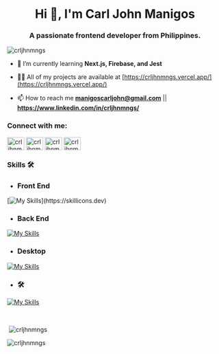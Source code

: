 <h1 align="center">Hi 👋, I'm Carl John Manigos</h1>
<h3 align="center">A passionate frontend developer from Philippines.</h3>

<p align="left"> <img src="https://komarev.com/ghpvc/?username=crljhnmngs&label=Profile%20views&color=0e75b6&style=flat" alt="crljhnmngs" /> </p>

- 🌱 I’m currently learning **Next.js, Firebase, and Jest**

- 👨‍💻 All of my projects are available at [https://crljhnmngs.vercel.app/](https://crljhnmngs.vercel.app/)

- 📫 How to reach me **manigoscarljohn@gmail.com** || **https://www.linkedin.com/in/crljhnmngs/**

<h3 align="left">Connect with me:</h3>
<p align="left">
<a href="https://twitter.com/crljhnmngs" target="blank"><img align="center" src="https://raw.githubusercontent.com/rahuldkjain/github-profile-readme-generator/master/src/images/icons/Social/twitter.svg" alt="crljhnmngs" height="30" width="40" /></a>
<a href="https://linkedin.com/in/crljhnmngs" target="blank"><img align="center" src="https://raw.githubusercontent.com/rahuldkjain/github-profile-readme-generator/master/src/images/icons/Social/linked-in-alt.svg" alt="crljhnmngs" height="30" width="40" /></a>
<a href="https://fb.com/crljhnmngs" target="blank"><img align="center" src="https://raw.githubusercontent.com/rahuldkjain/github-profile-readme-generator/master/src/images/icons/Social/facebook.svg" alt="crljhnmngs" height="30" width="40" /></a>
<a href="https://www.leetcode.com/crljhnmngs" target="blank"><img align="center" src="https://raw.githubusercontent.com/rahuldkjain/github-profile-readme-generator/master/src/images/icons/Social/leet-code.svg" alt="crljhnmngs" height="30" width="40" /></a>
</p>

<h3> Skills 🛠️</h3> 

- <h3> Front End </h3> 

[![My Skills](https://skillicons.dev/icons?i=react,ts,redux,jest,html,css,js,sass,tailwind,mui,bootstrap,)](https://skillicons.dev)

 - <h3> Back End </h3> 

[![My Skills](https://skillicons.dev/icons?i=dotnet,cs,php,cpp,mysql,firebase)](https://skillicons.dev)

- <h3> Desktop </h3>

[![My Skills](https://skillicons.dev/icons?i=cs,mysql)](https://skillicons.dev)

- <h3> 🛠️</h3> 

[![My Skills](https://skillicons.dev/icons?i=git,npm,postman,vscode,visualstudio)](https://skillicons.dev)

<br>

<p>&nbsp;<img align="center" src="https://github-readme-stats.vercel.app/api?username=crljhnmngs&theme=noctis_minimus&show_icons=true&locale=en" alt="crljhnmngs" /></p>

<p><img align="center" src="https://github-readme-streak-stats.herokuapp.com/?user=crljhnmngs&theme=noctis_minimus&" alt="crljhnmngs" /></p>
